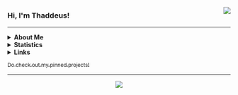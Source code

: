 <a href="https://discord.com/users/275830234262142978" target="_blank" rel="noopener noreferrer"><img align="right" src="https://lanyard-profile-readme.vercel.app/api/275830234262142978?bg=0000000&idleMessage=Not%20doing%20anything%20right%20now&showDisplayName=true&hideDecoration=false" /></a>

<h3>Hi, I'm Thaddeus!</h3>

<hr>

<details>
  <summary><b>About Me</b></summary>
  I'm a full time Singaporean student in Nanyang Polytechnic, currently pursuing a Diploma in Information Technology. 
  I have a strong passion for technology and have gained extensive hands-on experience in full-stack web development and systems administration.
  In my free time, I enjoy gaming, photography, listening to music, and working on coding projects.
  <br>
  Who knows? I might contribute to yours too! :>
</details>

<details>
  <summary><b>Statistics</b></summary>
  <img src="https://github-stats-tkkr.vercel.app/api?username=thaddeuskkr&show_icons=true&hide_border=true&theme=transparent&rank_icon=percentile&include_all_commits=true&custom_title=GitHub%20Statistics" />
  <br>
  <img src="https://github-stats-tkkr.vercel.app/api/top-langs/?username=thaddeuskkr&layout=compact&theme=transparent&hide_border=true" />
</details>

<details>
  <summary><b>Links</b></summary>
  <ul>
    <li><a href="https://www.tkkr.dev" target="_blank" rel="noopener noreferrer">Website</a></li>
    <li><a href="https://github.com/sponsors/thaddeuskkr" target="_blank" rel="noopener noreferrer">Sponsor Me (GitHub Sponsors)</a></li>
    <li><a href="https://www.linkedin.com/in/thaddeuskkr/" target="_blank" rel="noopener noreferrer">LinkedIn</a></li>
    <li><a href="https://www.last.fm/user/thaddeuskkr" target="_blank" rel="noopener noreferrer">Last.fm</a></li>
    <li><a href="https://f.tkkr.dev/get/resume.pdf">Resume (PDF)</li>
  </ul>
</details>

<sub>Do check out my pinned projects!</sub>

<hr>

<p align="center">
  <a href="https://github.com/thaddeuskkr/thaddeuskkr/blob/main/assets/banner.gif?raw=true">
    <img src="assets/banner-modified.gif" />
  </a>
</p>
